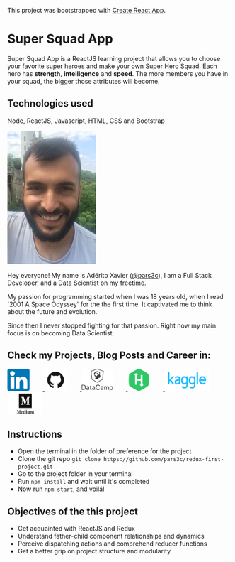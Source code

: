 This project was bootstrapped with [Create React App](https://github.com/facebook/create-react-app).

# Super Squad App

Super Squad App is a ReactJS learning project that allows you to choose your favorite super heroes and make your own Super Hero Squad. 
Each hero has **strength**, **intelligence** and **speed**. The more members you have in your squad, the bigger those attributes will become.

## Technologies used
Node, ReactJS, Javascript, HTML, CSS and Bootstrap


<img src="https://raw.githubusercontent.com/pars3c/redux-first-project/master/src/assets/aderito.jpg" alt="Aderito Xavier" width="200" height="300" />

Hey everyone! My name is Adérito Xavier ([@pars3c](https://github.com/pars3c)), I am a Full Stack Developer, and a Data Scientist on my freetime.

My passion for programming started when I was 18 years old, when I read '2001 A Space Odyssey' for the the first time. It captivated me to think about the future and evolution.

Since then I never stopped fighting for that passion. Right now my main focus is on becoming Data Scientist.

## Check my Projects, Blog Posts and Career in:

<a href="https://www.linkedin.com/in/believer-of-the-monolith/">
<img src="https://raw.githubusercontent.com/pars3c/redux-first-project/master/src/assets/linkedin-icon.png" alt="Aderito Xavier" width="50" height="50" style="margin-right:30px"/>
</a>


<a href="https://github.com/pars3c">
<img src="https://raw.githubusercontent.com/pars3c/redux-first-project/master/src/assets/github-icon.png" alt="Aderito Xavier" width="50" height="50" style="margin-right:30px"/>
</a>


<a href="https://datacamp.com/profile/aderito-xavier">
<img src="https://raw.githubusercontent.com/pars3c/redux-first-project/master/src/assets/data-camp-icon.png" alt="Aderito Xavier" width="70" height="50" style="margin-right:30px"/>
</a>


<a href="https://www.hackerrank.com/aderito_xavier">
<img src="https://raw.githubusercontent.com/pars3c/redux-first-project/master/src/assets/hackerrank-icon.png" alt="Aderito Xavier" width="50" height="50" style="margin-right:30px"/>
</a>


<a href="https://www.kaggle.com/wydtron/">
<img src="https://raw.githubusercontent.com/pars3c/redux-first-project/master/src/assets/kaggle-icon.png" alt="Aderito Xavier" width="100" height="50" style="margin-right:30px"/>
</a>

<a href="https://medium.com/@aderito_xavier">
<img src="https://raw.githubusercontent.com/pars3c/redux-first-project/master/src/assets/medium-icon.jpg" alt="Aderito Xavier" width="80" height="50" style="margin-right:30px"/>
</a>


## Instructions
 * Open the terminal in the folder of preference for the project
 * Clone the git repo `git clone https://github.com/pars3c/redux-first-project.git`
 * Go to the project folder in your terminal
 * Run `npm install` and wait until it's completed
 * Now run `npm start`, and voilá!


## Objectives of the this project

 * Get acquainted with ReactJS and Redux
 * Understand father-child component relationships and dynamics
 * Perceive dispatching actions and comprehend reducer functions
 * Get a better grip on project structure and modularity 






